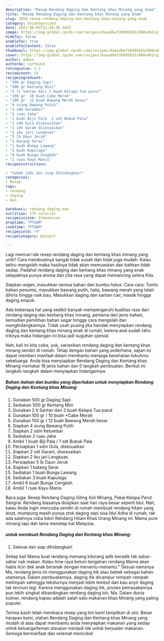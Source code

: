 ```yaml
---
description: "Resep Rendang Daging dan Kentang khas Minang yang Enak"
title: "Resep Rendang Daging dan Kentang khas Minang yang Enak"
slug: 1658-resep-rendang-daging-dan-kentang-khas-minang-yang-enak
category: Uncategorized
date: 2022-06-03T22:58:56.165Z
image: https://img-global.cpcdn.com/recipes/8aaadbef20985933/680x482cq70/rendang-daging-dan-kentang-khas-minang-foto-resep-utama.jpg
hideToc: false
enableToc: true
enableTocContent: false
thumbnail: https://img-global.cpcdn.com/recipes/8aaadbef20985933/680x482cq70/rendang-daging-dan-kentang-khas-minang-foto-resep-utama.jpg
cover: https://img-global.cpcdn.com/recipes/8aaadbef20985933/680x482cq70/rendang-daging-dan-kentang-khas-minang-foto-resep-utama.jpg
author: Admin
authorAv: notfound
ratingvalue: 3.2
reviewcount: 19
recipeingredient:
- "500 gr Daging Sapi"
- "500 gr Kentang Mini"
- "2 lt Santan dari 2 buah Kelapa Tua parut"
- "100 gr  10 buah Cabe Merah"
- "100 gr  12 buah Bawang Merah besar"
- "4 siung Bawang Putih"
- "2 sdm Ketumbar"
- "2 ruas Jahe"
- "1 buah Biji Pala  1 sdt Bubuk Pala"
- "1 sdm Gula disesuaikan"
- "2 sdt Garam disesuaikan"
- "2 ibu jari Lengkuas"
- "5 lb Daun Jeruk"
- "1 batang Serai"
- "1 buah Bunga Lawang"
- "3 buah Kapulaga"
- "6 buah Bunga Cengkeh"
- "1 ruas Kayu Manis"
recipeinstructions:

- "Sudah jadi dan siap dihidangkan!"
categories:
- Resep
tags:
- rendang
- daging
- dan

katakunci: rendang daging dan 
nutrition: 275 calories
recipecuisine: Indonesian
preptime: "PT16M"
cooktime: "PT46M"
recipeyield: "4"
recipecategory: Dessert

---
```





Lagi mencari ide resep rendang daging dan kentang khas minang yang unik? Cara membuatnya sangat tidak susah dan tidak juga mudah. Kalau keliru mengolah maka hasilnya tidak akan memuaskan dan bahkan tidak sedap. Padahal rendang daging dan kentang khas minang yang enak selayaknya punya aroma dan cita rasa yang dapat memancing selera Kita.





Siapkan wajan, masukkan semua bahan dan bumbu halus. Cara cara: Tumis bahan penumis, masukkan bawang putih, halia, bawang merah yang telah dihiris hingga naik bau. Masukkan daging dan santan cair, masak hingga daging empuk.

Ada beberapa hal yang sedikit banyak mempengaruhi kualitas rasa dari rendang daging dan kentang khas minang, pertama dari jenis bahan, kemudian pemilihan bahan segar hingga cara mengolah dan menghidangkannya. Tidak usah pusing jika hendak menyiapkan rendang daging dan kentang khas minang enak di rumah, karena asal sudah tahu triknya maka hidangan ini bisa jadi suguhan spesial.






Nah, kali ini kita coba, yuk, variasikan rendang daging dan kentang khas minang sendiri di rumah. Tetap dengan bahan yang sederhana, sajian ini dapat memberi manfaat dalam membantu menjaga kesehatan tubuhmu sekeluarga. Anda bisa menyiapkan Rendang Daging dan Kentang khas Minang memakai 18 jenis bahan dan 0 langkah pembuatan. Berikut ini langkah-langkah dalam menyiapkan hidangannya.

<!--inarticleads1-->

##### Bahan-bahan dan bumbu yang diperlukan untuk menyiapkan Rendang Daging dan Kentang khas Minang:

1. Gunakan 500 gr Daging Sapi
1. Sediakan 500 gr Kentang Mini
1. Gunakan 2 lt Santan dari 2 buah Kelapa Tua parut
1. Gunakan 100 gr / 10 buah *Cabe Merah
1. Gunakan 100 gr / 12 buah Bawang Merah besar
1. Siapkan 4 siung Bawang Putih
1. Siapkan 2 sdm Ketumbar
1. Sediakan 2 ruas Jahe
1. Ambil 1 buah Biji Pala / 1 sdt Bubuk Pala
1. Persiapkan 1 sdm Gula, disesuaikan
1. Siapkan 2 sdt Garam, disesuaikan
1. Siapkan 2 ibu jari Lengkuas
1. Persiapkan 5 lb Daun Jeruk
1. Siapkan 1 batang Serai
1. Sediakan 1 buah Bunga Lawang
1. Sediakan 3 buah Kapulaga
1. Ambil 6 buah Bunga Cengkeh
1. Ambil 1 ruas Kayu Manis


Baca juga: Resep Rendang Daging Giling Asli Minang, Pakai Kelapa Parut Sangrai. Rendang biasanya disajikan saat hari raya besar seperti Idul. Nah, kalau Anda ingin mencoba sendiri di rumah membuat rendang hitam yang lezat, mumpung masih punya stok daging sapi sisa Idul Adha di rumah, tak ada salahnya coba bikin Rendang Hitam Khas Urang Minang ini. Mama pure minang tapi dah lama menetap kat Malaysia. 

<!--inarticleads2-->

#####  untuk membuat Rendang Daging dan Kentang khas Minang:


1. Selesai dan siap dihidangkan!

Setiap kali Mama buat rendang memang kitorang adik beradik tak sabar-sabar nak makan. Kalau time raya belum tengahari rendang Mama akan habis licin dek anak beranak dengan menantu-menantu.&#34; Sesuai namanya Ma, rendang jenis ini menggunakan daging itik atau bebek sebagai bahan utamanya. Dalam pembuatannya, daging itik dicampur rempah-rempah melimpah sehingga teksturnya menjadi lebih lembut dan bau anyir daging tak tercium lagi. Karena menggunakan daging itik, proses pemasakannya pun lebih singkat dibandingkan rendang daging loh, Ma. Dalam dunia kuliner, rendang kapau adalah salah satu makanan khas Minang yang paling populer. 

Terima kasih telah membaca resep yang tim kami tampilkan di sini. Besar harapan kami, olahan Rendang Daging dan Kentang khas Minang yang mudah di atas dapat membantu anda menyiapkan makanan yang sedap untuk keluarga/teman ataupun menjadi ide untuk berjualan makanan. Semoga bermanfaat dan selamat mencoba!
